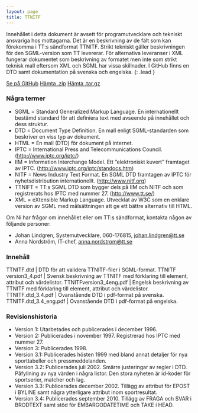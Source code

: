 ```yaml
---
layout: page
title: TTNITF
---
```


Innehållet i detta dokument är avsett för programutvecklare och
tekniskt ansvariga hos mottagarna. Det är en beskrivning av de fält
som kan förekomma i TT:s sändformat TTNITF. Strikt tekniskt gäller
beskrivningen för den SGML-version som TT levererar. För alternativa
leveranser i XML fungerar dokumentet som beskrivning av formatet men
inte som strikt teknisk mall eftersom XML och SGML har vissa
skillnader. I GitHub finns en DTD samt dokumentation på svenska och
engelska.
{: .lead }

<a href="https://github.com/ttab/ttnitf" target="_egen" class="btn btn-primary" role="button">Se på GitHub</a>
<a href="https://github.com/ttab/ttnitf/zipball/master" class="btn btn-primary" role="button">Hämta .zip</a>
<a href="https://github.com/ttab/ttnitf/tarball/master" class="btn btn-primary" role="button">Hämta .tar.gz</a>

### Några termer

* SGML = Standard Generalized Markup Language. En internationellt bestämd standard för att definiera text med avseende på innehållet och dess struktur.
* DTD = Document Type Definition. En mall enligt SGML-standarden som beskriver en viss typ av dokument.
* HTML = En mall (DTD) för dokument på internet.
* IPTC = International Press and Telecommunications Council. (http://www.iptc.org/iptc/)
* IIM = Information Interchange Model. Ett ”elektroniskt kuvert” framtaget av IPTC. (http://www.iptc.org/iptc/standocs.htm)
* NITF = News Industry Text Format. En SGML DTD framtagen av IPTC för nyhetsdistribution internationellt. (http://www.nitf.org)
* TTNIFT = TT:s SGML DTD som bygger dels på IIM och NITF och som registrerats hos IPTC med nummer 27. (http://www.tt.se/)
* XML = eXtensible Markup Language. Utvecklat av W3C som en enklare version av SGML med målsättningen att ge ett bättre alternativ till HTML.

Om Ni har frågor om innehållet eller om TT:s sändformat, kontakta någon av följande personer:

* Johan Lindgren, Systemutvecklare, 060-176815, johan.lindgren@tt.se
* Anna Nordström,    IT-chef,        anna.nordstrom@tt.se

### Innehåll

TTNITF.dtd               | DTD för att validera TTNITF-filer i SGML-format.
TTNITF version3_4.pdf    | Svensk beskrivning av TTNITF med förklaring till element, attribut och värdelistor.
TTNITFversion3_4eng.pdf  | Engelsk beskrivning av TTNITF med förklaring till element, attribut och värdelistor.
TTNITF.dtd_3.4.pdf       | Ovanstående DTD i pdf-format på svenska.
TTNITF.dtd_3.4_eng.pdf   | Ovanstående DTD i pdf-format på engelska.

### Revisionshistoria

* Version 1:  Utarbetades och publicerades i december 1996.
* Version 2:  Publicerades i november 1997. Registrerad hos IPTC med nummer 27.
* Version 3:  Publicerades 1998.
* Version 3.1:    Publicerades hösten 1999 med bland annat detaljer för nya sporttabeller och pressmeddelanden.
* Version 3.2:    Publicerades juli 2002. Smärre justeringar av regler i DTD. Påfyllning av nya värden i några listor. Den stora nyheten är id-koder för sportserier, matcher och lag.
* Version 3.3: Publicerades december 2002. Tillägg av attribut för EPOST i BYLINE samt några ytterligare attribut inom sportresultat.
* Version 3.4: Publicerades september 2010. Tillägg av FRAGA och SVAR i BRODTEXT samt stöd för EMBARGODATETIME och TAKE i HEAD.
